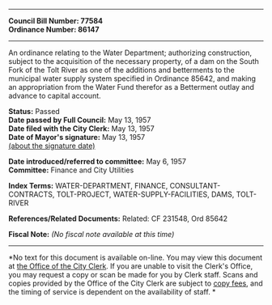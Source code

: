 * * * * *  
  
**Council Bill Number: [](#h0)[](#h2)77584**   
**Ordinance Number: 86147**  
  
* * * * *  
  
An ordinance relating to the Water Department; authorizing construction, subject to the acquisition of the necessary property, of a dam on the South Fork of the Tolt River as one of the additions and betterments to the municipal water supply system specified in Ordinance 85642, and making an appropriation from the Water Fund therefor as a Betterment outlay and advance to capital account.  
  
**Status:** Passed   
**Date passed by Full Council:** May 13, 1957   
**Date filed with the City Clerk:** May 13, 1957   
**Date of Mayor's signature:** May 13, 1957   
[(about the signature date)](/~public/approvaldate.htm)   
  
  
**Date introduced/referred to committee:** May 6, 1957   
**Committee:** Finance and City Utilities   
  
**Index Terms:** WATER-DEPARTMENT, FINANCE, CONSULTANT-CONTRACTS, TOLT-PROJECT, WATER-SUPPLY-FACILITIES, DAMS, TOLT-RIVER  
  
**References/Related Documents:** Related: CF 231548, Ord 85642  
  
**Fiscal Note:** *(No fiscal note available at this time)*  
  
* * * * *  
  
*No text for this document is available on-line. You may view this document at [the Office of the City Clerk](http://www.seattle.gov/leg/clerk/contactUs.htm). If you are unable to visit the Clerk's Office, you may request a copy or scan be made for you by Clerk staff. Scans and copies provided by the Office of the City Clerk are subject to [copy fees](http://clerk.seattle.gov/~public/clerkfees.htm), and the timing of service is dependent on the availability of staff. *  
  
  
